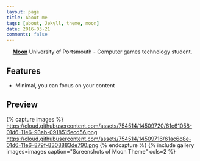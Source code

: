 ```yaml
---
layout: page
title: About me
tags: [about, Jekyll, theme, moon]
date: 2016-03-21
comments: false
---
```

    
<center><a href="http://SweetPotatoes1.github.io/Moon"><b>Moon</b></a> University of Portsmouth - Computer games technology student.</center>

## Features
* Minimal, you can focus on your content


## Preview

{% capture images %}
    https://cloud.githubusercontent.com/assets/754514/14509720/61c61058-01d6-11e6-93ab-0918515ecd56.png
    https://cloud.githubusercontent.com/assets/754514/14509716/61ac6c8e-01d6-11e6-879f-8308883de790.png
{% endcapture %}
{% include gallery images=images caption="Screenshots of Moon Theme" cols=2 %}
